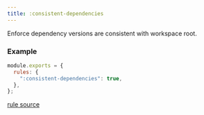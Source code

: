 ```yaml
---
title: :consistent-dependencies
---
```


Enforce dependency versions are consistent with workspace root.

### Example

```javascript
module.exports = {
  rules: {
    ":consistent-dependencies": true,
  },
};
```

[rule source](https://github.com/monorepolint/monorepolint/blob/master/packages/rules/src/consistentDependencies.ts)
